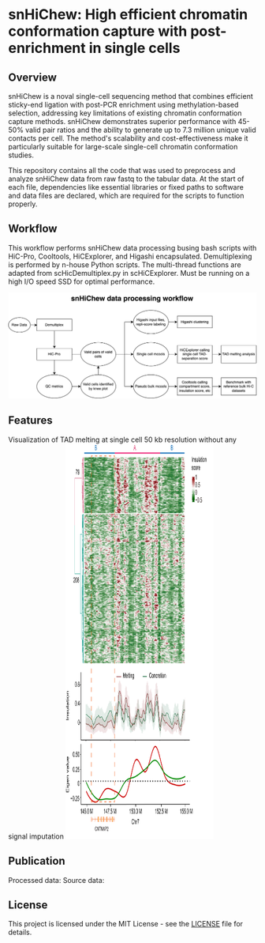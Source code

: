 # snHiChew: High efficient chromatin conformation capture with post-enrichment in single cells

## Overview
snHiChew is a noval single-cell sequencing method that combines efficient sticky-end ligation with post-PCR enrichment using methylation-based selection, addressing key limitations of existing chromatin conformation capture methods. snHiChew demonstrates superior performance with 45-50% valid pair ratios and the ability to generate up to 7.3 million unique valid contacts per cell. The method's scalability and cost-effectiveness make it particularly suitable for large-scale single-cell chromatin conformation studies.

This repository contains all the code that was used to preprocess and analyze snHiChew data from raw fastq to the tabular data. At the start of each file, dependencies like essential libraries or fixed paths to software and data files are declared, which are required for the scripts to function properly.

## Workflow
This workflow performs snHiChew data processing busing bash scripts with HiC-Pro, Cooltools, HiCExplorer, and Higashi encapsulated. 
Demultiplexing is performed by n-house Python scripts. The multi-thread functions are adapted from scHicDemultiplex.py in scHiCExplorer. Must be running on a high I/O speed SSD for optimal performance.

![alt text](https://github.com/genometube/snHiChew/blob/main/snHiChew.png?raw=true)

## Features
Visualization of TAD melting at single cell 50 kb resolution without any signal imputation
<img src="https://github.com/genometube/snHiChew/blob/main/melting.png?raw=true" width="300" height="800">

## Publication
Processed data:
Source data:

## License
This project is licensed under the MIT License - see the [LICENSE](LICENSE) file for details.
